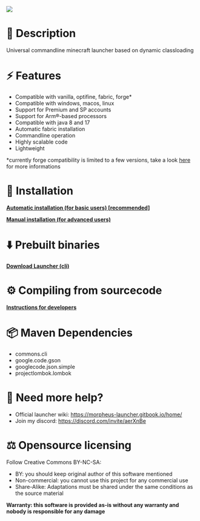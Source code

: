 ![](https://repository-images.githubusercontent.com/728714946/42abb677-a9ff-45e6-820f-d517dc615ec2)

# 📃 Description
Universal commandline minecraft launcher based on dynamic classloading

# ⚡ Features
- Compatible with vanilla, optifine, fabric, forge*
- Compatible with windows, macos, linux
- Support for Premium and SP accounts
- Support for Arm®-based processors
- Compatible with java 8 and 17
- Automatic fabric installation
- Commandline operation
- Highly scalable code
- Lightweight

*currently forge compatibility is limited to a few versions, take a look [here](https://morpheus-launcher.gitbook.io/home/compatibility) for more informations

# 📘 Installation
[**Automatic installation (for basic users) [recommended]**](https://morpheus-launcher.gitbook.io/home/installation/automatic-install)

[**Manual installation (for advanced users)**](https://morpheus-launcher.gitbook.io/home/installation/manual-installation)

# ⬇️ Prebuilt binaries
[**Download Launcher (cli)**](https://morpheuslauncher.it/downloads/Launcher.jar)

# ⚙️ Compiling from sourcecode
[**Instructions for developers**](https://morpheus-launcher.gitbook.io/home/compiling-from-source)

# 📦 Maven Dependencies
- commons.cli
- google.code.gson
- googlecode.json.simple
- projectlombok.lombok

# 📣 Need more help?
- Official launcher wiki: https://morpheus-launcher.gitbook.io/home/
- Join my discord: https://discord.com/invite/aerXnBe

# ⚖️ Opensource licensing
Follow Creative Commons BY-NC-SA:
- BY: you should keep original author of this software mentioned
- Non-commercial: you cannot use this project for any commercial use
- Share-Alike: Adaptations must be shared under the same conditions as the source material

**Warranty: this software is provided as-is without any warranty and nobody is responsible for any damage**

